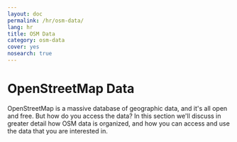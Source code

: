 ```yaml
---
layout: doc
permalink: /hr/osm-data/
lang: hr
title: OSM Data
category: osm-data
cover: yes
nosearch: true
---
```


OpenStreetMap Data
==================
OpenStreetMap is a massive database of geographic data, and it's all open and free. But how do 
you access the data? In this section we'll discuss in greater detail how OSM data is organized,
and how you can access and use the data that you are interested in.

<!--
We'll cover:

-	OSM Data: An Overview
-	Geographic File Formats and the .osm file
-	Getting Data
-	OSM Data and Databases
-	Manipulating OSM files with Osmosis
-	The OverPass API

-->